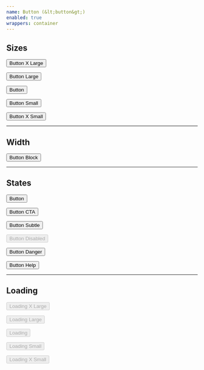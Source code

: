```yaml
---
name: Button (&lt;button&gt;)
enabled: true
wrappers: container
---
```


<h2>Sizes</h2>

<p><button class="button button--xl">Button X Large</button></p>
<p><button class="button button--l">Button Large</button></p>
<p><button class="button">Button</button></p>
<p><button class="button button--s">Button Small</button></p>
<p><button class="button button--xs">Button X Small</button></p>

<hr>

<h2>Width</h2>

<p><button class="button button--block">Button Block</button></p>

<hr>

<h2>States</h2>

<p><button class="button">Button</button></p>
<p><button class="button button--cta">Button CTA</button></p>
<p><button class="button button--subtle">Button Subtle</button></p>
<p><button class="button" disabled>Button Disabled</button></p>
<p><button class="button button--danger">Button Danger</button></p>
<p><button class="button button--help">Button Help</button></p>

<hr>

<h2>Loading</h2>

<p><button class="button button--loading button--xl" disabled>Loading X Large</button></p>
<p><button class="button button--loading button--l" disabled>Loading Large</button></p>
<p><button class="button button--loading" disabled>Loading</button></p>
<p><button class="button button--loading button--s" disabled>Loading Small</button></p>
<p><button class="button button--loading button--xs" disabled>Loading X Small</button></p>
